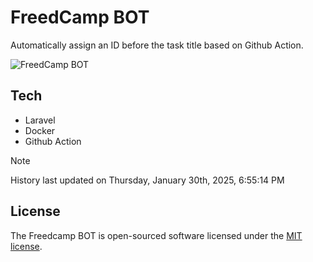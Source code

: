 # FreedCamp BOT

Automatically assign an ID before the task title based on Github Action.

![FreedCamp BOT](https://repository-images.githubusercontent.com/737932867/7d34798b-2680-471c-b089-a78a718d3d6a)

## Tech

- Laravel
- Docker
- Github Action

> [!NOTE]  
> History last updated on Thursday, January 30th, 2025, 6:55:14 PM

## License

The Freedcamp BOT is open-sourced software licensed under the [MIT license](https://opensource.org/licenses/MIT).
